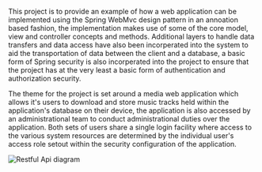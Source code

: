 This project is to provide an example of how a web application can be implemented using the Spring WebMvc design pattern in an 
annoation based fashion, the implementation makes use of some of the core model, view and controller concepts and methods. Additional layers 
to handle data transfers and data access have also been incorperated into the system to aid the transportation of data between the client 
and a database, a basic form of Spring security is also incorperated into the project to ensure that the project has at the very least 
a basic form of authentication and authorization security. 

The theme for the project is set around a media web application which allows it's users to download and store music tracks held within the 
application's database on their device, the application is also accessed by an administrational team to conduct administrational duties over the application.
Both sets of users share a single login facility where access to the various system resources are determined by the individual user's access role setout
within the security configuration of the application.


![Restful Api diagram](https://github.com/Jc123uk21/OnlyMusic-Spring-WebMvc-Spring-Security-Example/assets/92167481/2df1d5cb-22a0-4f0b-a0f1-0fc5efc94f2f)

